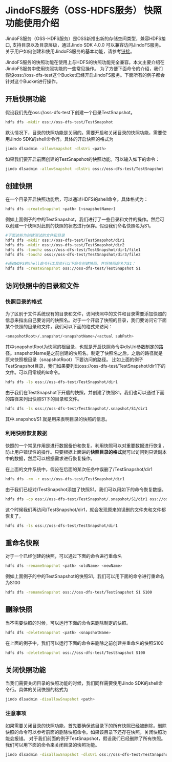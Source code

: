 # JindoFS服务（OSS-HDFS服务） 快照功能使用介绍
JindoFS服务（OSS-HDFS服务）是OSS新推出新的存储空间类型，兼容HDFS接口, 支持目录以及目录层级，通过Jindo SDK 4.0.0 可以兼容访问JindoFS服务。关于用户如何创建和使用JindoFS服务的基本功能，请参考[链接](https://github.com/aliyun/alibabacloud-jindodata/blob/master/docs_v4/cn/jindo_dls/jindo_dls_howto.md)。

JindoFS服务的快照功能在使用上与HDFS的快照功能完全兼容。本文主要介绍在JindoFS服务中使用快照功能的一些常见操作。
为了方便下面命令的介绍，我们假设oss://oss-dfs-test这个Bucket已经开启JindoFS服务。下面所有的例子都会针对这个Bucket进行操作。
## 开启快照功能
假设我们先在oss://oss-dfs-test下创建一个目录TestSnapshot。
```bash
hdfs dfs -mkdir oss://oss-dfs-test/TestSnapshot
```
默认情况下，目录的快照功能是关闭的。需要开启和关闭目录的快照功能，需要使用Jindo SDK的shell命令行。具体的开启快照的格式为
```bash
jindo dlsadmin -allowSnapshot -dlsUri <path>
```
如果我们要开启前面创建的TestSnapshot的快照功能。可以输入如下的命令：
```bash
jindo dlsadmin -allowSnapshot -dlsUri oss://oss-dfs-test/TestSnapshot
```
## 创建快照
在一个目录开启快照功能后，可以通过HDFS的shell命令。具体格式为：
```bash
hdfs dfs -createSnapshot <path> [<snapshotName>]
```
例如上面例子的中的TestSnapshot，我们进行了一些目录和文件的操作。然后可以创建一个快照对此刻的快照的状态进行保存。假设我们命名快照名为S1。
```bash
#下面这些为创建测试的文件和目录
hdfs dfs -mkdir oss://oss-dfs-test/TestSnapshot/dir1
hdfs dfs -mkdir oss://oss-dfs-test/TestSnapshot/dir2
hdfs dfs -touchz oss://oss-dfs-test/TestSnapshot/dir1/file1
hdfs dfs -touchz oss://oss-dfs-test/TestSnapshot/dir3/file2

#通过HDFS的shell命令行工具执行以下命令创建快照，并将快照命名为S1：
hdfs dfs -createSnapshot oss://oss-dfs-test/TestSnapshot S1
```
## 访问快照中的目录和文件
### 快照目录的格式
为了区别于文件系统现有的目录和文件，访问快照中的文件和目录需要添加快照的信息来指出自己要访问的快照名。对于一个开启了快照的目录，我们要访问它下面某个快照的目录和文件，我们可以下面的格式来访问：

```bash
<snapshotRoot>/.snapshot/<snapshotName>/<actual subPath>
```

其中snapshotRoot为快照的根目录，也就是开启快照命令中dlsUri参数制定的路径。snapshotName是之前创建的快照名。制定了快照名之后，之后的路径就是原来快照根目录（snapshotRoot）下要访问的路径。
比如上面的例子TestSnapshot目录，我们如果要列出oss://oss-dfs-test/TestSnapshot/dir1下的文件。可以用常规的ls命令。
```bash
hdfs dfs -ls oss://oss-dfs-test/TestSnapshot/dir1
```

由于我们在TestSnapshot下开启的快照，并创建了快照S1。我们也可以通过下面的路径来列出快照S1下的目录和文件。
```bash
hdfs dfs -ls oss://oss-dfs-test/TestSnapshot/.snapshot/S1/dir1
```
其中.snapshot/S1 就是用来表明目录的快照的信息。

### 利用快照恢复数据
快照的一个常见作用是进行数据备份和恢复。利用快照可以对重要数据进行恢复，防止用户错误性的操作。只要根据上面讲的**快照目录的格式**就可以访问到只读副本中的数据，然后可以根据需求进行恢复操作。

在上面的文件系统中，假设在后面的某次任务中误删了/TestSnapshot/dir1
```bash
hdfs dfs -rm -r oss://oss-dfs-test/TestSnapshot/dir1
```
由于我们已经对/TestSnapshot添加了快照S1。我们可以用如下的命令恢复数据。
```bash
hdfs dfs -cp oss://oss-dfs-test/TestSnapshot/.snapshot/S1/dir1 oss://oss-dfs-test/TestSnapshot
```
这个时候我们再访问/TestSnapshot/dir1，就会发现原来的误删的文件夹和文件都恢复了。
```bash
hdfs dfs -ls oss://oss-dfs-test/TestSnapshot/dir1
```

## 重命名快照
对于一个已经创建的快照，可以通过下面的命令进行重命名
```bash
hdfs dfs -renameSnapshot <path> <oldName> <newName>
```
例如上面例子的中的TestSnapshot的快照S1，我们可以用下面的命令进行重命名为S100

```bash
hdfs dfs -renameSnapshot oss://oss-dfs-test/TestSnapshot S1 S100
```
## 删除快照
当不需要快照的时候，可以运行下面的命令来删除制定的快照。
```bash
hdfs dfs -deleteSnapshot <path> <snapshotName>
```
在上面的例子中，我们可以运行下面的命令来删除之前创建并重命名的快照S100
```bash
hdfs dfs -deleteSnapshot oss://oss-dfs-test/TestSnapshot S100
```
## 关闭快照功能
当我们需要关闭目录的快照功能的时候，我们同样需要使用Jindo SDK的shell命令行。具体的关闭快照的格式为
```bash
jindo dlsadmin -disallowSnapshot <path>
```
### 注意事项
如果需要关闭目录的快照功能，首先要确保该目录下的所有快照已经被删除。删除快照的命令可以参考前面的删除快照命令。如果该目录下还存在快照，关闭快照功能会报错。
对于我们前面的例子TestSnapshot，假设我们已经删除了所有快照。我们可以用下面的命令来关闭目录的快照功能。
```bash
jindo dlsadmin -disallowSnapshot -dlsUri oss://oss-dfs-test/TestSnapshot
```
